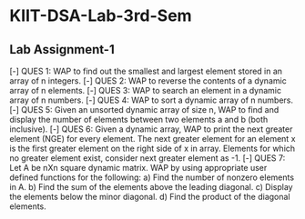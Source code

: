 # KIIT-DSA-Lab-3rd-Sem

## Lab Assignment-1

[-] QUES 1: WAP to find out the smallest and largest element stored in an array of n integers.
[-] QUES 2: WAP to reverse the contents of a dynamic array of n elements.
[-] QUES 3: WAP to search an element in a dynamic array of n numbers.
[-] QUES 4: WAP to sort a dynamic array of n numbers. 
[-] QUES 5: Given an unsorted dynamic array of size n, WAP to find and display the number of elements between two elements a and b (both inclusive).
[-] QUES 6: Given a dynamic array, WAP to print the next greater element (NGE) for every element. The next greater element for an element x is the first greater element on the
right side of x in array. Elements for which no greater element exist, consider next greater element as -1.
[-] QUES 7: Let A be nXn square dynamic matrix. WAP by using appropriate user defined functions for the following: a) Find the number of nonzero elements in A. b) Find the sum
of the elements above the leading diagonal. c) Display the elements below the minor diagonal. d) Find the product of the diagonal elements.
